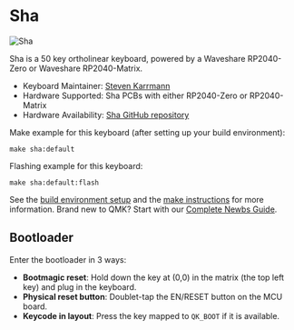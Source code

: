 # Sha

![Sha](https://i.imgur.com/4yuQwRXh.jpg)

Sha is a 50 key ortholinear keyboard, powered by a Waveshare RP2040-Zero or Waveshare RP2040-Matrix.

* Keyboard Maintainer: [Steven Karrmann](https://github.com/skarrmann)
* Hardware Supported: Sha PCBs with either RP2040-Zero or RP2040-Matrix
* Hardware Availability: [Sha GitHub repository](https://github.com/skarrmann/sha)

Make example for this keyboard (after setting up your build environment):

    make sha:default

Flashing example for this keyboard:

    make sha:default:flash

See the [build environment setup](https://docs.qmk.fm/#/getting_started_build_tools) and the [make instructions](https://docs.qmk.fm/#/getting_started_make_guide) for more information. Brand new to QMK? Start with our [Complete Newbs Guide](https://docs.qmk.fm/#/newbs).

## Bootloader

Enter the bootloader in 3 ways:

* **Bootmagic reset**: Hold down the key at (0,0) in the matrix (the top left key) and plug in the keyboard.
* **Physical reset button**: Doublet-tap the EN/RESET button on the MCU board.
* **Keycode in layout**: Press the key mapped to `QK_BOOT` if it is available.
